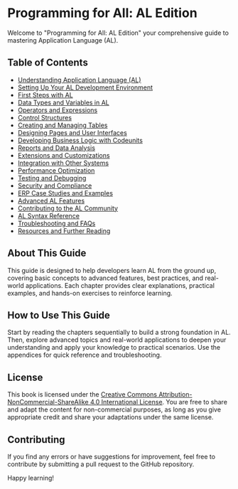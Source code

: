 # Programming for All: AL Edition

Welcome to "Programming for All: AL Edition" your comprehensive guide to mastering Application Language (AL).

## Table of Contents

- [Understanding Application Language (AL)](chapters/chapter1.md)
- [Setting Up Your AL Development Environment](chapters/chapter2.md)
- [First Steps with AL](chapters/chapter3.md)
- [Data Types and Variables in AL](chapters/chapter4.md)
- [Operators and Expressions](chapters/chapter5.md)
- [Control Structures](chapters/chapter6.md)
- [Creating and Managing Tables](chapters/chapter7.md)
- [Designing Pages and User Interfaces](chapters/chapter8.md)
- [Developing Business Logic with Codeunits](chapters/chapter9.md)
- [Reports and Data Analysis](chapters/chapter10.md)
- [Extensions and Customizations](chapters/chapter11.md)
- [Integration with Other Systems](chapters/chapter12.md)
- [Performance Optimization](chapters/chapter13.md)
- [Testing and Debugging](chapters/chapter14.md)
- [Security and Compliance](chapters/chapter15.md)
- [ERP Case Studies and Examples](chapters/chapter16.md)
- [Advanced AL Features](chapters/chapter17.md)
- [Contributing to the AL Community](chapters/chapter18.md)
- [AL Syntax Reference](chapters/appendix-a.md)
- [Troubleshooting and FAQs](chapters/appendix-b.md)
- [Resources and Further Reading](chapters/appendix-c.md)

## About This Guide

This guide is designed to help developers learn AL from the ground up, covering basic concepts to advanced features, best practices, and real-world applications. Each chapter provides clear explanations, practical examples, and hands-on exercises to reinforce learning.

## How to Use This Guide

Start by reading the chapters sequentially to build a strong foundation in AL. Then, explore advanced topics and real-world applications to deepen your understanding and apply your knowledge to practical scenarios. Use the appendices for quick reference and troubleshooting.

## License

This book is licensed under the [Creative Commons Attribution-NonCommercial-ShareAlike 4.0 International License](https://creativecommons.org/licenses/by-nc-sa/4.0/). You are free to share and adapt the content for non-commercial purposes, as long as you give appropriate credit and share your adaptations under the same license.

## Contributing

If you find any errors or have suggestions for improvement, feel free to contribute by submitting a pull request to the GitHub repository.

Happy learning!
